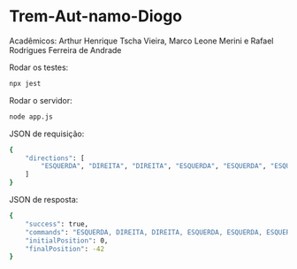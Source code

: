 # Trem-Aut-namo-Diogo

Acadêmicos: Arthur Henrique Tscha Vieira, Marco Leone Merini e Rafael Rodrigues Ferreira de Andrade

Rodar os testes:

```bash
npx jest
```

Rodar o servidor:

```bash
node app.js
```

JSON de requisição:

```bash
{
    "directions": [
        "ESQUERDA", "DIREITA", "DIREITA", "ESQUERDA", "ESQUERDA", "ESQUERDA", "ESQUERDA", "ESQUERDA", "ESQUERDA", "ESQUERDA", "ESQUERDA", "ESQUERDA", "ESQUERDA", "ESQUERDA", "ESQUERDA", "ESQUERDA", "ESQUERDA", "ESQUERDA", "ESQUERDA", "ESQUERDA", "ESQUERDA", "ESQUERDA", "DIREITA", "ESQUERDA", "ESQUERDA", "ESQUERDA", "ESQUERDA", "ESQUERDA", "ESQUERDA", "ESQUERDA", "ESQUERDA", "ESQUERDA", "ESQUERDA", "ESQUERDA", "ESQUERDA", "ESQUERDA", "ESQUERDA", "ESQUERDA", "DIREITA", "ESQUERDA", "ESQUERDA", "ESQUERDA", "ESQUERDA", "ESQUERDA", "ESQUERDA", "ESQUERDA", "ESQUERDA", "ESQUERDA", "ESQUERDA", "ESQUERDA"
    ]
}
```

JSON de resposta:

```bash
{
    "success": true,
    "commands": "ESQUERDA, DIREITA, DIREITA, ESQUERDA, ESQUERDA, ESQUERDA, ESQUERDA, ESQUERDA, ESQUERDA, ESQUERDA, ESQUERDA, ESQUERDA, ESQUERDA, ESQUERDA, ESQUERDA, ESQUERDA, ESQUERDA, ESQUERDA, ESQUERDA, ESQUERDA, ESQUERDA, ESQUERDA, DIREITA, ESQUERDA, ESQUERDA, ESQUERDA, ESQUERDA, ESQUERDA, ESQUERDA, ESQUERDA, ESQUERDA, ESQUERDA, ESQUERDA, ESQUERDA, ESQUERDA, ESQUERDA, ESQUERDA, ESQUERDA, DIREITA, ESQUERDA, ESQUERDA, ESQUERDA, ESQUERDA, ESQUERDA, ESQUERDA, ESQUERDA, ESQUERDA, ESQUERDA, ESQUERDA, ESQUERDA",
    "initialPosition": 0,
    "finalPosition": -42
}
```
